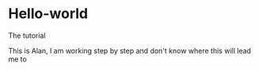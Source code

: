 # Hello-world
The tutorial

This is Alan, I am working step by step and don't know where this will lead me to
